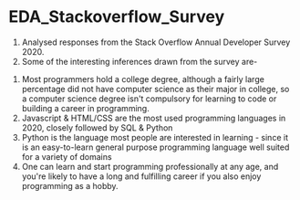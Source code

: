 # EDA_Stackoverflow_Survey
1) Analysed responses from the Stack Overflow Annual Developer Survey 2020.
2) Some of the interesting inferences drawn from the survey are-
1. Most programmers hold a college degree, although a fairly large percentage did not have computer science as their major in college, so a computer science degree isn't compulsory for learning to code or building a career in programming.
2. Javascript & HTML/CSS are the most used programming languages in 2020, closely followed by SQL & Python
3. Python is the language most people are interested in learning - since it is an easy-to-learn general purpose programming language well suited for a variety of domains
4. One can learn and start programming professionally at any age, and you're likely to have a long and fulfilling career if you also enjoy programming as a hobby.
